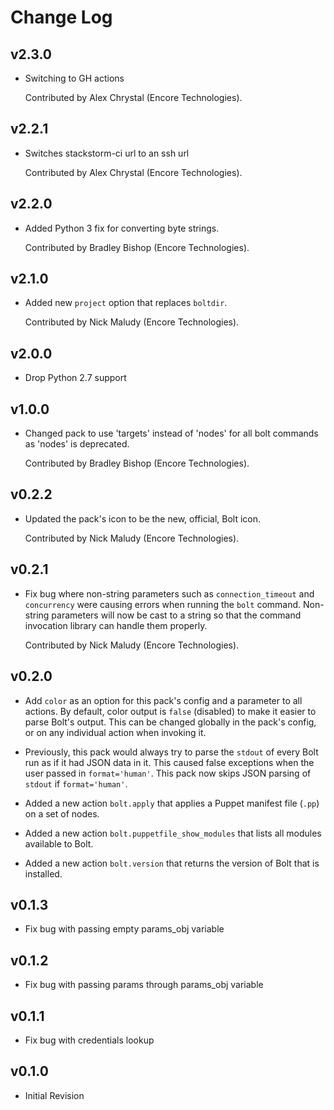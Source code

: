 # Change Log

## v2.3.0

* Switching to GH actions

  Contributed by Alex Chrystal (Encore Technologies).

## v2.2.1

* Switches stackstorm-ci url to an ssh url

  Contributed by Alex Chrystal (Encore Technologies).

## v2.2.0

* Added Python 3 fix for converting byte strings.

  Contributed by Bradley Bishop (Encore Technologies).

## v2.1.0

* Added new `project` option that replaces `boltdir`.

  Contributed by Nick Maludy (Encore Technologies).

## v2.0.0

* Drop Python 2.7 support

## v1.0.0

* Changed pack to use 'targets' instead of 'nodes' for all bolt commands as 'nodes' is deprecated.

  Contributed by Bradley Bishop (Encore Technologies).

## v0.2.2

* Updated the pack's icon to be the new, official, Bolt icon.

  Contributed by Nick Maludy (Encore Technologies).

## v0.2.1

* Fix bug where non-string parameters such as `connection_timeout` and `concurrency` were
  causing errors when running the `bolt` command. Non-string parameters will now be
  cast to a string so that the command invocation library can handle them properly.

  Contributed by Nick Maludy (Encore Technologies).

## v0.2.0

* Add `color` as an option for this pack's config and a parameter to all actions.
  By default, color output is `false` (disabled) to make it easier to parse Bolt's output.
  This can be changed globally in the pack's config, or on any individual action when
  invoking it.

* Previously, this pack would always try to parse the `stdout` of every Bolt run as if it
  had JSON data in it. This caused false exceptions when the user passed in `format='human'`.
  This pack now skips JSON parsing of `stdout` if `format='human'`.

* Added a new action `bolt.apply` that applies a Puppet manifest file (`.pp`) on a set of nodes.

* Added a new action `bolt.puppetfile_show_modules` that lists all modules available to Bolt.

* Added a new action `bolt.version` that returns the version of Bolt that is installed.

## v0.1.3

* Fix bug with passing empty params_obj variable

## v0.1.2

* Fix bug with passing params through params_obj variable

## v0.1.1

* Fix bug with credentials lookup

## v0.1.0

* Initial Revision
